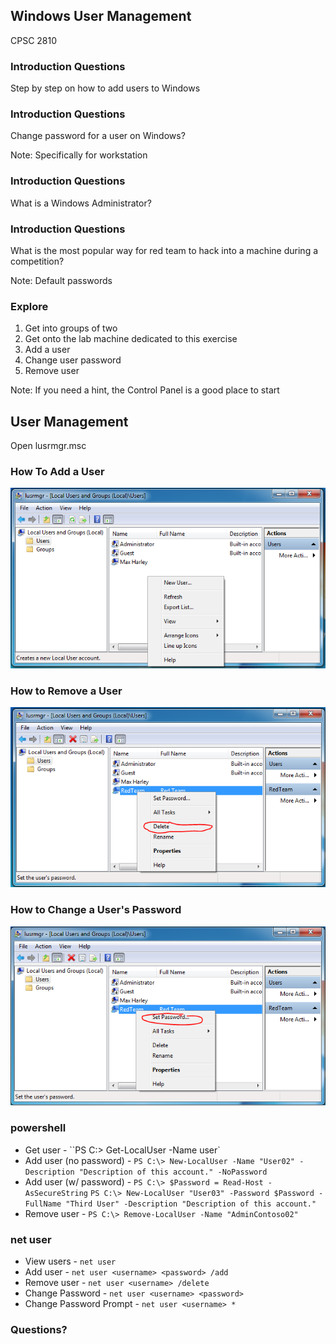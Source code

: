 ## Windows User Management

CPSC 2810



### Introduction Questions

Step by step on how to add users to Windows



### Introduction Questions

Change password for a user on Windows?

Note:
Specifically for workstation



### Introduction Questions

What is a Windows Administrator?



### Introduction Questions

What is the most popular way for red team to hack into a machine during a competition?

Note:
Default passwords



### Explore

1. Get into groups of two
2. Get onto the lab machine dedicated to this exercise
3. Add a user 
4. Change user password
5. Remove user

Note:
If you need a hint, the Control Panel is a good place to start



## User Management

Open lusrmgr.msc



### How To Add a User

![add-user](add-user.png)



### How to Remove a User

![remove user](remove-user.png)



### How to Change a User's Password

![change password](change-password.png)



### powershell
* Get user - ``PS C:\> Get-LocalUser -Name user`
* Add user (no password) - `PS C:\> New-LocalUser -Name "User02" -Description "Description of this account." -NoPassword`
* Add user (w/ password) - `PS C:\> $Password = Read-Host -AsSecureString`
`PS C:\> New-LocalUser "User03" -Password $Password -FullName "Third User" -Description "Description of this account."`
* Remove user - `PS C:\> Remove-LocalUser -Name "AdminContoso02"`



### net user

* View users - `net user`
* Add user - `net user <username> <password> /add`
* Remove user - `net user <username> /delete`
* Change Password - `net user <username> <password>`
* Change Password Prompt - `net user <username> *`



### Questions?
